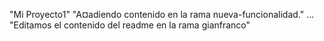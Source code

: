 "Mi Proyecto1" 
"A¤adiendo contenido en la rama nueva-funcionalidad." ... 
"Editamos el contenido del readme en la rama gianfranco"

